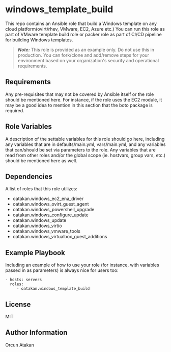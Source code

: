 # windows_template_build
This repo contains an Ansible role that build a Windows template on any cloud platform(ovirt/rhev, VMware, EC2, Azure etc.)
You can run this role as part of VMware template build role or packer role as part of CI/CD pipeline for building Windows templates.

> **_Note:_** This role is provided as an example only. Do not use this in production. You can fork/clone and add/remove steps for your environment based on your organization's security and operational requirements.

Requirements
------------

Any pre-requisites that may not be covered by Ansible itself or the role should be mentioned here. For instance, if the role uses the EC2 module, it may be a good idea to mention in this section that the boto package is required.

Role Variables
--------------

A description of the settable variables for this role should go here, including any variables that are in defaults/main.yml, vars/main.yml, and any variables that can/should be set via parameters to the role. Any variables that are read from other roles and/or the global scope (ie. hostvars, group vars, etc.) should be mentioned here as well.

Dependencies
------------

A list of roles that this role utilizes:

- oatakan.windows_ec2_ena_driver
- oatakan.windows_ovirt_guest_agent
- oatakan.windows_powershell_upgrade
- oatakan.windows_configure_update
- oatakan.windows_update
- oatakan.windows_virtio
- oatakan.windows_vmware_tools
- oatakan.windows_virtualbox_guest_additions

Example Playbook
----------------

Including an example of how to use your role (for instance, with variables passed in as parameters) is always nice for users too:

    - hosts: servers
      roles:
         - oatakan.windows_template_build

License
-------

MIT

Author Information
------------------

Orcun Atakan


